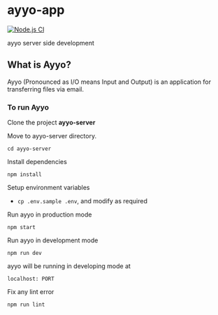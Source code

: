 # ayyo-app

[![Node.js CI](https://github.com/iathul/ayyo-app/actions/workflows/node.js.yml/badge.svg)](https://github.com/iathul/ayyo-app/actions/workflows/node.js.yml)


ayyo server side development

## What is Ayyo?

Ayyo (Pronounced as I/O means Input and Output) is an application for transferring files via email.

### To run Ayyo

Clone the project  **ayyo-server**

Move to ayyo-server directory.

```text
cd ayyo-server

```

Install dependencies

```text
npm install

```

Setup environment variables

- `cp .env.sample .env`, and modify as required

Run ayyo in production mode

```text
npm start

```

Run ayyo in development mode

```text
npm run dev

```

ayyo will be running in developing mode at

```text
localhost: PORT

```

Fix any lint error

```text
npm run lint

```
